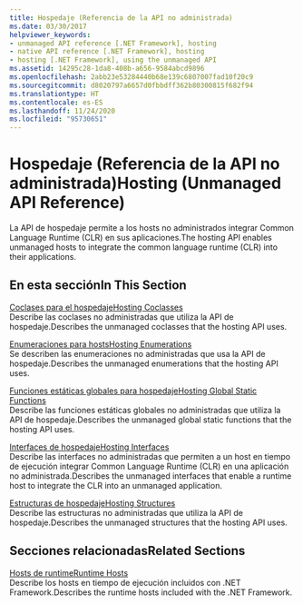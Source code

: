 ```yaml
---
title: Hospedaje (Referencia de la API no administrada)
ms.date: 03/30/2017
helpviewer_keywords:
- unmanaged API reference [.NET Framework], hosting
- native API reference [.NET Framework], hosting
- hosting [.NET Framework], using the unmanaged API
ms.assetid: 14295c28-1da8-408b-a656-9584abcd9896
ms.openlocfilehash: 2abb23e53284440b68e139c6807007fad10f20c9
ms.sourcegitcommit: d8020797a6657d0fbbdff362b80300815f682f94
ms.translationtype: HT
ms.contentlocale: es-ES
ms.lasthandoff: 11/24/2020
ms.locfileid: "95730651"
---
```

# <a name="hosting-unmanaged-api-reference"></a><span data-ttu-id="215e8-102">Hospedaje (Referencia de la API no administrada)</span><span class="sxs-lookup"><span data-stu-id="215e8-102">Hosting (Unmanaged API Reference)</span></span>

<span data-ttu-id="215e8-103">La API de hospedaje permite a los hosts no administrados integrar Common Language Runtime (CLR) en sus aplicaciones.</span><span class="sxs-lookup"><span data-stu-id="215e8-103">The hosting API enables unmanaged hosts to integrate the common language runtime (CLR) into their applications.</span></span>  
  
## <a name="in-this-section"></a><span data-ttu-id="215e8-104">En esta sección</span><span class="sxs-lookup"><span data-stu-id="215e8-104">In This Section</span></span>  

 [<span data-ttu-id="215e8-105">Coclases para el hospedaje</span><span class="sxs-lookup"><span data-stu-id="215e8-105">Hosting Coclasses</span></span>](hosting-coclasses.md)  
 <span data-ttu-id="215e8-106">Describe las coclases no administradas que utiliza la API de hospedaje.</span><span class="sxs-lookup"><span data-stu-id="215e8-106">Describes the unmanaged coclasses that the hosting API uses.</span></span>  
  
 [<span data-ttu-id="215e8-107">Enumeraciones para hosts</span><span class="sxs-lookup"><span data-stu-id="215e8-107">Hosting Enumerations</span></span>](hosting-enumerations.md)  
 <span data-ttu-id="215e8-108">Se describen las enumeraciones no administradas que usa la API de hospedaje.</span><span class="sxs-lookup"><span data-stu-id="215e8-108">Describes the unmanaged enumerations that the hosting API uses.</span></span>  
  
 [<span data-ttu-id="215e8-109">Funciones estáticas globales para hospedaje</span><span class="sxs-lookup"><span data-stu-id="215e8-109">Hosting Global Static Functions</span></span>](hosting-global-static-functions.md)  
 <span data-ttu-id="215e8-110">Describe las funciones estáticas globales no administradas que utiliza la API de hospedaje.</span><span class="sxs-lookup"><span data-stu-id="215e8-110">Describes the unmanaged global static functions that the hosting API uses.</span></span>  
  
 [<span data-ttu-id="215e8-111">Interfaces de hospedaje</span><span class="sxs-lookup"><span data-stu-id="215e8-111">Hosting Interfaces</span></span>](hosting-interfaces.md)  
 <span data-ttu-id="215e8-112">Describe las interfaces no administradas que permiten a un host en tiempo de ejecución integrar Common Language Runtime (CLR) en una aplicación no administrada.</span><span class="sxs-lookup"><span data-stu-id="215e8-112">Describes the unmanaged interfaces that enable a runtime host to integrate the CLR into an unmanaged application.</span></span>  
  
 [<span data-ttu-id="215e8-113">Estructuras de hospedaje</span><span class="sxs-lookup"><span data-stu-id="215e8-113">Hosting Structures</span></span>](hosting-structures.md)  
 <span data-ttu-id="215e8-114">Describe las estructuras no administradas que utiliza la API de hospedaje.</span><span class="sxs-lookup"><span data-stu-id="215e8-114">Describes the unmanaged structures that the hosting API uses.</span></span>  
  
## <a name="related-sections"></a><span data-ttu-id="215e8-115">Secciones relacionadas</span><span class="sxs-lookup"><span data-stu-id="215e8-115">Related Sections</span></span>  

 <span data-ttu-id="215e8-116">[Hosts de runtime](/previous-versions/dotnet/netframework-4.0/a51xd4ze(v=vs.100))</span><span class="sxs-lookup"><span data-stu-id="215e8-116">[Runtime Hosts](/previous-versions/dotnet/netframework-4.0/a51xd4ze(v=vs.100))</span></span>  
 <span data-ttu-id="215e8-117">Describe los hosts en tiempo de ejecución incluidos con .NET Framework.</span><span class="sxs-lookup"><span data-stu-id="215e8-117">Describes the runtime hosts included with the .NET Framework.</span></span>
